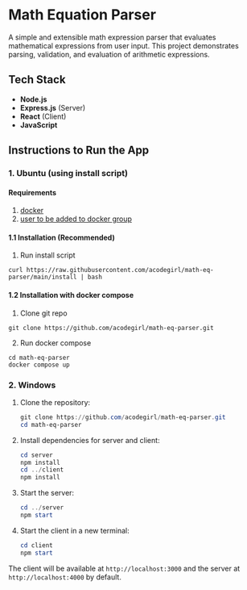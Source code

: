 # Math Equation Parser

A simple and extensible math expression parser that evaluates mathematical expressions from user input. This project demonstrates parsing, validation, and evaluation of arithmetic expressions.

## Tech Stack

- **Node.js**
- **Express.js** (Server)
- **React** (Client)
- **JavaScript**

## Instructions to Run the App

### 1. Ubuntu (using install script)

#### Requirements

1. [docker](https://docs.docker.com/engine/install/ubuntu/#install-using-the-repository)
2. [user to be added to docker group](https://docs.docker.com/engine/install/linux-postinstall/#manage-docker-as-a-non-root-user)

#### 1.1 Installation (Recommended)

1. Run install script

```
curl https://raw.githubusercontent.com/acodegirl/math-eq-parser/main/install | bash
```

#### 1.2 Installation with docker compose

1. Clone git repo

```
git clone https://github.com/acodegirl/math-eq-parser.git
```

2. Run docker compose

```
cd math-eq-parser
docker compose up
```

### 2. Windows

1. Clone the repository:
   ```powershell
   git clone https://github.com/acodegirl/math-eq-parser.git
   cd math-eq-parser
   ```
2. Install dependencies for server and client:
   ```powershell
   cd server
   npm install
   cd ../client
   npm install
   ```
3. Start the server:
   ```powershell
   cd ../server
   npm start
   ```
4. Start the client in a new terminal:
   ```powershell
   cd client
   npm start
   ```

The client will be available at `http://localhost:3000` and the server at `http://localhost:4000` by default.
